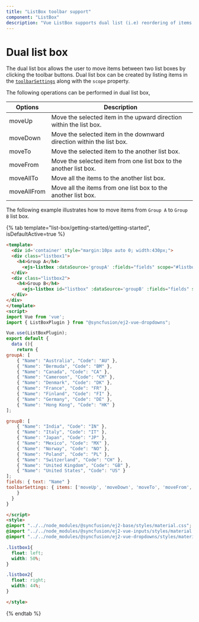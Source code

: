 ```yaml
---
title: "ListBox toolbar support"
component: "ListBox"
description: "Vue ListBox supports dual list (i.e) reordering of items within the list box and between two list boxes."
---
```


# Dual list box

The dual list box allows the user to move items between two list boxes by clicking the toolbar buttons. Dual list box can be created by listing items in the
[`toolbarSettings`](../api/list-box/#toolbarsettings) along with the `scope` property.

The following operations can be performed in dual list box,

| Options | Description |
|------|-------------|
| moveUp | Move the selected item in the upward direction within the list box. |
| moveDown | Move the selected item in the downward direction within the list box. |
| moveTo |  Move the selected item to the another list box. |
| moveFrom | Move the selected item from one list box to the another list box. |
| moveAllTo | Move all the items to the another list box. |
| moveAllFrom |  Move all the items from one list box to the another list box. |

The following example illustrates how to move items from `Group A` to `Group B` list box.

{% tab template="list-box/getting-started/getting-started", isDefaultActive=true %}

```html
<template>
  <div id='container' style="margin:10px auto 0; width:430px;">
  <div class="listbox1">
    <h4>Group A</h4>
      <ejs-listbox :dataSource='groupA' :fields="fields" scope="#listbox" :toolbarSettings="toolbarSettings"></ejs-listbox>
  </div>
  <div class="listbox2">
    <h4>Group B</h4>
      <ejs-listbox id="listbox" :dataSource='groupB' :fields="fields" scope="combined-list"></ejs-listbox>
  </div>
</div>  
</template>
<script>
import Vue from 'vue';
import { ListBoxPlugin } from "@syncfusion/ej2-vue-dropdowns";

Vue.use(ListBoxPlugin);
export default {
  data (){
    return {
groupA: [
    { "Name": "Australia", "Code": "AU" },
    { "Name": "Bermuda", "Code": "BM" },
    { "Name": "Canada", "Code": "CA" },
    { "Name": "Cameroon", "Code": "CM" },
    { "Name": "Denmark", "Code": "DK" },
    { "Name": "France", "Code": "FR" },
    { "Name": "Finland", "Code": "FI" },
    { "Name": "Germany", "Code": "DE" },
    { "Name": "Hong Kong", "Code": "HK" }
];

groupB: [
    { "Name": "India", "Code": "IN" },
    { "Name": "Italy", "Code": "IT" },
    { "Name": "Japan", "Code": "JP" },
    { "Name": "Mexico", "Code": "MX" },
    { "Name": "Norway", "Code": "NO" },
    { "Name": "Poland", "Code": "PL" },
    { "Name": "Switzerland", "Code": "CH" },
    { "Name": "United Kingdom", "Code": "GB" },
    { "Name": "United States", "Code": "US" }
];
fields: { text: "Name" }
toolbarSettings: { items: ['moveUp', 'moveDown', 'moveTo', 'moveFrom', 'moveAllTo', 'moveAllFrom'] }
    }
  }
}

</script>
<style>
@import "../../node_modules/@syncfusion/ej2-base/styles/material.css";
@import "../../node_modules/@syncfusion/ej2-vue-inputs/styles/material.css";
@import "../../node_modules/@syncfusion/ej2-vue-dropdowns/styles/material.css";

.listbox1{
  float: left;
  width: 50%;
}

.listbox2{
  float: right;
  width: 44%;
}

</style>

```

{% endtab %}